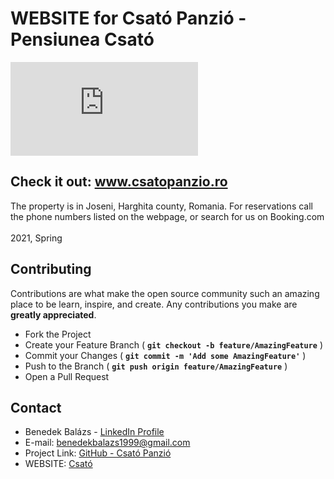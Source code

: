 # WEBSITE for Csató Panzió - Pensiunea Csató

![GitHub repo size](https://img.shields.io/github/repo-size/scottydocs/README-template.md)

## Check it out: www.csatopanzio.ro

The property is in Joseni, Harghita county, Romania.
For reservations call the phone numbers listed on the webpage, or search for us on Booking.com\
\
2021, Spring

## **Contributing**

Contributions are what make the open source community such an amazing place to be learn, inspire, and create. Any contributions you make are **greatly appreciated**.  

- Fork the Project  
- Create your Feature Branch ( **`git checkout -b feature/AmazingFeature`** )
- Commit your Changes ( **`git commit -m 'Add some AmazingFeature'`** )
- Push to the Branch ( **`git push origin feature/AmazingFeature`** )
- Open a Pull Request  

## **Contact**

- Benedek Balázs - [LinkedIn Profile](https://www.linkedin.com/in/balazs-benedek-009322183/)
- E-mail: benedekbalazs1999@gmail.com
- Project Link: [GitHub - Csató Panzió](https://github.com/blasio99/CsatoPanzio)
- WEBSITE: [Csató](https://github.com/blasio99/CsatoPanzio)
